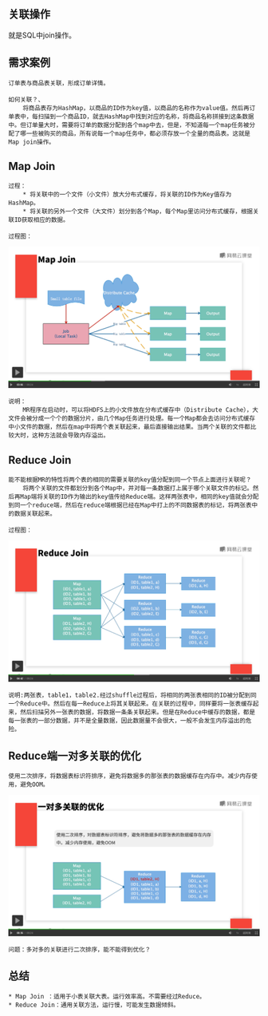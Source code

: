 ## 关联操作
就是SQL中join操作。

## 需求案例
	订单表与商品表关联，形成订单详情。

	如何关联？、
		将商品表存为HashMap，以商品的ID作为key值，以商品的名称作为value值。然后再订单表中，每扫描到一个商品ID，就去HashMap中找到对应的名称，将商品名称拼接到这条数据中。但订单量大时，需要将订单的数据分配到各个map中去，但是，不知道每一个map任务被分配了哪一些被购买的商品，所有说每一个map任务中，都必须存放一个全量的商品表。这就是Map join操作。
## Map Join
	过程：
		* 将关联中的一个文件（小文件）放大分布式缓存，将关联的ID作为Key值存为HashMap。
		* 将关联的另外一个文件（大文件）划分到各个Map，每个Map里访问分布式缓存，根据关联ID获取相应的数据。

	过程图：
![MR_Join-过程图](./040301_Map_Join-过程图.png)  
	
	说明：
		MR程序在启动时，可以将HDFS上的小文件放在分布式缓存中（Distribute Cache），大文件会被分成一个个的数据分片，由几个Map任务进行处理。每一个Map都会去访问分布式缓存中小文件的数据，然后在map中将两个表关联起来，最后直接输出结果。当两个关联的文件都比较大时，这种方法就会导致内存溢出。
	
## Reduce Join
	能不能根据MR的特性将两个表的相同的需要关联的key值分配到同一个节点上面进行关联呢？
		将两个关联的文件都划分到各个Map中，并对每一条数据打上属于哪个关联文件的标记。然后再Map端将关联的ID作为输出的key值传给Reduce端。这样两张表中，相同的key值就会分配到同一个reduce端，然后在reduce端根据已经在Map中打上的不同数据表的标记，将两张表中的数据关联起来。

	过程图：
![Reduce_Join_过程图](./040301_Reduce_Join_过程图.png)

	说明:两张表，table1，table2.经过shuffle过程后，将相同的两张表相同的ID被分配到同一个Reduce中。然后在每一Reduce上将其关联起来。在关联的过程中，同样要将一张表缓存起来，然后扫描另外一张表的数据，将数据一条条关联起来。但是在Reduce中缓存的数据，都是每一张表的一部分数据，并不是全量数据，因此数据量不会很大，一般不会发生内存溢出的危险。

## Reduce端一对多关联的优化

	使用二次排序，将数据表标识符排序，避免将数据多的那张表的数据缓存在内存中。减少内存使用，避免OOM。

![一对多优化图](./040301_一对多优化图.png)

	问题：多对多的关联进行二次排序，能不能得到优化？

## 总结
	* Map Join ：适用于小表关联大表。运行效率高。不需要经过Reduce。
	* Reduce Join：通用关联方法，运行慢，可能发生数据倾斜。


